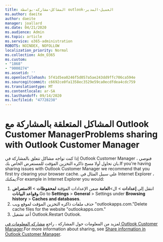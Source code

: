 ```yaml
---
title: المشاكل-مشاركه-بواسطة outlook-العميل-المدير
ms.author: daeite
author: daeite
manager: joallard
ms.date: 04/21/2020
ms.audience: Admin
ms.topic: article
ms.service: o365-administration
ROBOTS: NOINDEX, NOFOLLOW
localization_priority: Normal
ms.collection: Adm_O365
ms.custom:
- "1868"
- "9000274"
ms.assetid: ''
ms.openlocfilehash: 5f41d5ea0246f5d057a5ae243dd9ffc706ca594e
ms.sourcegitcommit: c6692ce0fa1358ec3529e59ca0ecdfdea4cdc759
ms.translationtype: MT
ms.contentlocale: ar-SA
ms.lasthandoff: 09/14/2020
ms.locfileid: "47728238"
---
```

# <a name="problems-sharing-with-outlook-customer-manager"></a><span data-ttu-id="e2a42-102">المشاكل المتعلقة بالمشاركة مع Outlook Customer Manager</span><span class="sxs-lookup"><span data-stu-id="e2a42-102">Problems sharing with Outlook Customer Manager</span></span>

<span data-ttu-id="e2a42-103">إذا كنت تواجه مشاكل تتعلق بالمشاركة في Outlook Customer Manager ، فنوصي بان تحاول أولا مسح ذاكره التخزين المؤقت للمستعرض الخاص بك.</span><span class="sxs-lookup"><span data-stu-id="e2a42-103">If you're having sharing issues with Outlook Customer Manager we recommend that you first try clearing your browser cache.</span></span> <span data-ttu-id="e2a42-104">علي سبيل المثال في Internet Explorer ، يمكنك:</span><span class="sxs-lookup"><span data-stu-id="e2a42-104">For example in Internet Explorer you would:</span></span>

1. <span data-ttu-id="e2a42-105">انتقل إلى **إعدادات**  >  ال>**العامة** ضمن الإعدادات المؤقتة **لمحفوظات**  >  **الاستعراض وقواعد البيانات**.</span><span class="sxs-lookup"><span data-stu-id="e2a42-105">Go to **Settings** > **General** > Settings under **Browsing history** > **Caches and databases**.</span></span>
2. <span data-ttu-id="e2a42-106">حذف ملفات ذاكره التخزين المؤقت لموقع ويب "outlookapps.com."</span><span class="sxs-lookup"><span data-stu-id="e2a42-106">Delete cache files for the website "outlookapps.com."</span></span>
3. <span data-ttu-id="e2a42-107">أعد تشغيل Outlook.</span><span class="sxs-lookup"><span data-stu-id="e2a42-107">Restart Outlook.</span></span>

<span data-ttu-id="e2a42-108">لمزيد من المعلومات حول المشاركة ، راجع [مشاركه المعلومات في Outlook Customer Manager](https://support.office.com/article/4f26cc69-67da-4cd5-b344-02d1a4799310%20).</span><span class="sxs-lookup"><span data-stu-id="e2a42-108">For more information about sharing, see [Share information in Outlook Customer Manager](https://support.office.com/article/4f26cc69-67da-4cd5-b344-02d1a4799310%20).</span></span>